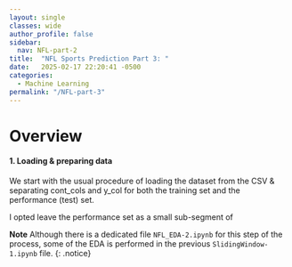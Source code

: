 ```yaml
---
layout: single
classes: wide
author_profile: false
sidebar:
  nav: NFL-part-2
title:  "NFL Sports Prediction Part 3: "
date:   2025-02-17 22:20:41 -0500
categories:
  - Machine Learning
permalink: "/NFL-part-3"
---
```

<style>
  .scrollable-code {
  max-height: 300px; /* Set the desired max height */
  overflow-y: auto;  /* Enable vertical scrolling */
  overflow-x: hidden; /* Disable horizontal scrolling (optional) */
  background-color: #f8f8f8; /* Matches the code block's background */
  padding: 10px;     /* Optional: Adjusts the padding */
  border: 1px solid #ccc; /* Optional: Adds a border for aesthetics */
}
</style>

# Overview


#### 1. Loading & preparing data
We start with the usual procedure of loading the dataset from the CSV & separating cont_cols and y_col for both the training set and the performance (test) set.
<br />

I opted leave the performance set as a small sub-segment of


**Note** Although there is a dedicated file `NFL_EDA-2.ipynb` for this step of the process, some of the EDA is performed in the previous `SlidingWindow-1.ipynb` file.
{: .notice}


